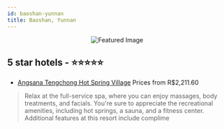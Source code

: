 ```yaml
---
id: baoshan-yunnan
title: Baoshan, Yunnan
---
```


<center><img src="https://i.travelapi.com/hotels/7000000/6170000/6162200/6162156/0b212cc2_z.jpg" alt="Featured Image" /></center>


##  5 star hotels - ⭐️⭐️⭐️⭐️⭐️

-    [Angsana Tengchong Hot Spring Village](https://us.hurb.com/hotels/baoshan/angsana-tengchong-hot-spring-village-JNP-JP192268?cmp=18055) Prices from R$2,211.60
   > Relax at the full-service spa, where you can enjoy massages, body treatments, and facials. You're sure to appreciate the recreational amenities, including hot springs, a sauna, and a fitness center. Additional features at this resort include complime
